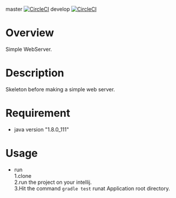 master [![CircleCI](https://circleci.com/gh/tami888/WebServer/tree/master.svg?style=svg)](https://circleci.com/gh/tami888/WebServer/tree/master)
develop [![CircleCI](https://circleci.com/gh/tami888/WebServer/tree/develop.svg?style=svg)](https://circleci.com/gh/tami888/WebServer/tree/develop)

# Overview
Simple WebServer.

# Description
Skeleton before making a simple web server.

# Requirement
* java version "1.8.0_111"

# Usage

* run  
1.clone  
2.run the project on your intellij.  
3.Hit the command `gradle test` runat Application root directory.
